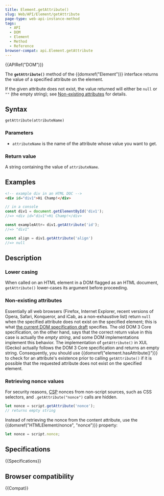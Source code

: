 ```yaml
---
title: Element.getAttribute()
slug: Web/API/Element/getAttribute
page-type: web-api-instance-method
tags:
  - API
  - DOM
  - Element
  - Method
  - Reference
browser-compat: api.Element.getAttribute
---
```


{{APIRef("DOM")}}

The **`getAttribute()`** method of the
{{domxref("Element")}} interface returns the value of a specified attribute on the
element.

If the given attribute does not exist, the value returned will
either be `null` or `""` (the empty string); see [Non-existing attributes](#non-existing_attributes) for details.

## Syntax

```js-nolint
getAttribute(attributeName)
```

### Parameters

- `attributeName` is the name of the attribute whose value you want to get.

### Return value

A string containing the value of `attributeName`.

## Examples

```html
<!-- example div in an HTML DOC -->
<div id="div1">Hi Champ!</div>
```

```js
// in a console
const div1 = document.getElementById('div1');
//=> <div id="div1">Hi Champ!</div>

const exampleAttr= div1.getAttribute('id');
//=> "div1"

const align = div1.getAttribute('align')
//=> null
```

## Description

### Lower casing

When called on an HTML element in a DOM flagged as an HTML document,
`getAttribute()` lower-cases its argument before proceeding.

### Non-existing attributes

Essentially all web browsers (Firefox, Internet Explorer, recent versions of Opera,
Safari, Konqueror, and iCab, as a non-exhaustive list) return `null` when
the specified attribute does not exist on the specified element; this is what [the current DOM specification draft](https://dom.spec.whatwg.org/#dom-element-getattribute) specifies. The old DOM 3 Core specification, on the other
hand, says that the correct return value in this case is actually the _empty
string_, and some DOM implementations implement this behavior. The
implementation of `getAttribute()` in XUL (Gecko) actually follows the DOM
3 Core specification and returns an empty string. Consequently, you should use
{{domxref("element.hasAttribute()")}} to check for an attribute's existence prior to
calling `getAttribute()` if it is possible that the requested attribute
does not exist on the specified element.

### Retrieving nonce values

For security reasons, [CSP](/en-US/docs/Web/HTTP/CSP) nonces from non-script
sources, such as CSS selectors, and `.getAttribute("nonce")` calls are
hidden.

```js example-bad
let nonce = script.getAttribute('nonce');
// returns empty string
```

Instead of retrieving the nonce from the content attribute, use the
{{domxref("HTMLElement/nonce", "nonce")}} property:

```js
let nonce = script.nonce;
```

## Specifications

{{Specifications}}

## Browser compatibility

{{Compat}}
